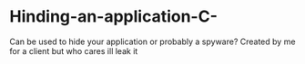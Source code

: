 # Hinding-an-application-C-
Can be used to hide your application or probably a spyware? Created by me for a client but who cares ill leak it
